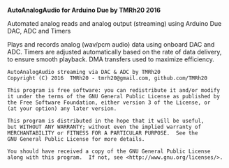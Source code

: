 
**AutoAnalogAudio for Arduino Due by TMRh20 2016**

Automated analog reads and analog output (streaming) using Arduino Due DAC, ADC and Timers

Plays and records analog (wav/pcm audio) data using onboard DAC and ADC. 
Timers are adjusted automatically based on the rate of data delivery, to ensure smooth playback.
DMA transfers used to maximize efficiency.



    AutoAnalogAudio streaming via DAC & ADC by TMRh20
    Copyright (C) 2016  TMRh20 - tmrh20@gmail.com, github.com/TMRh20

    This program is free software: you can redistribute it and/or modify
    it under the terms of the GNU General Public License as published by
    the Free Software Foundation, either version 3 of the License, or
    (at your option) any later version.

    This program is distributed in the hope that it will be useful,
    but WITHOUT ANY WARRANTY; without even the implied warranty of
    MERCHANTABILITY or FITNESS FOR A PARTICULAR PURPOSE.  See the
    GNU General Public License for more details.

    You should have received a copy of the GNU General Public License
    along with this program.  If not, see <http://www.gnu.org/licenses/>.